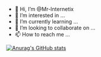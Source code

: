- 👋 Hi, I’m @Mr-Internetix
- 👀 I’m interested in ...
- 🌱 I’m currently learning ...
- 💞️ I’m looking to collaborate on ...
- 📫 How to reach me ...

[![Anurag's GitHub stats](https://github-readme-stats.vercel.app/api?username=anuraghazra)](https://github.com/anuraghazra/github-readme-stats)

<!---
Mr-Internetix/Mr-Internetix is a ✨ special ✨ repository because its `README.md` (this file) appears on your GitHub profile.
You can click the Preview link to take a look at your changes.
--->
